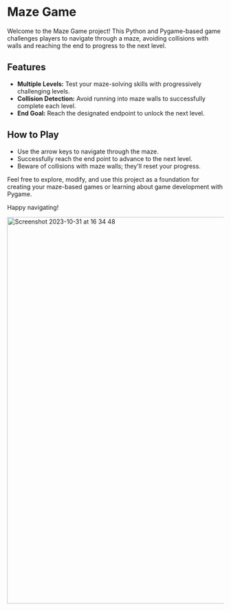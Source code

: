 
# Maze Game

Welcome to the Maze Game project! This Python and Pygame-based game challenges players to navigate through a maze, avoiding collisions with walls and reaching the end to progress to the next level.

## Features
- **Multiple Levels:** Test your maze-solving skills with progressively challenging levels.
- **Collision Detection:** Avoid running into maze walls to successfully complete each level.
- **End Goal:** Reach the designated endpoint to unlock the next level.

## How to Play
- Use the arrow keys to navigate through the maze.
- Successfully reach the end point to advance to the next level.
- Beware of collisions with maze walls; they'll reset your progress.


Feel free to explore, modify, and use this project as a foundation for creating your maze-based games or learning about game development with Pygame.

Happy navigating!


<img width="899" alt="Screenshot 2023-10-31 at 16 34 48" src="https://github.com/angelorosu/maze_game/assets/83517901/8519f4f8-b980-406f-81d0-eb339ae6f328">
